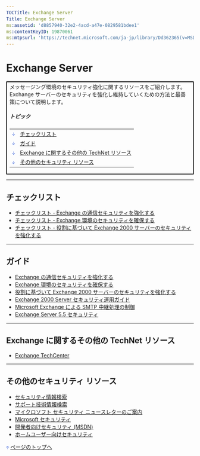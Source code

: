 ```yaml
---
TOCTitle: Exchange Server
Title: Exchange Server
ms:assetid: 'd8857940-32e2-4acd-a47e-0829581bdee1'
ms:contentKeyID: 19870061
ms:mtpsurl: 'https://technet.microsoft.com/ja-jp/library/Dd362365(v=MSDN.10)'
---
```


Exchange Server
===============

<p> </p>
<table cellpadding="0" cellspacing="0" style="border:1px solid black;">
<tbody>
<tr>
<td style="border:1px solid black;" colspan="5">
メッセージング環境のセキュリティ強化に関するリソースをご紹介します。Exchange サーバーのセキュリティを強化し維持していくための方法と最善策について説明します。
  
##### トピック
  
|                                                                                                                                                                              |                                                    |  
|------------------------------------------------------------------------------------------------------------------------------------------------------------------------------|----------------------------------------------------|  
| [<img src="images/dd362365.arrow_px_down(ja-jp,TechNet.10).gif" alt="チェックリスト" width="7" height="9" />](#eaa)                             | [チェックリスト](#eaa)                             |  
| [<img src="images/dd362365.arrow_px_down(ja-jp,TechNet.10).gif" alt="ガイド" width="7" height="9" />](#ekb)                                     | [ガイド](#ekb)                                     |  
| [<img src="images/dd362365.arrow_px_down(ja-jp,TechNet.10).gif" alt="Exchange に関するその他の TechNet リソース" width="7" height="9" />](#eab) | [Exchange に関するその他の TechNet リソース](#eab) |  
| [<img src="images/dd362365.arrow_px_down(ja-jp,TechNet.10).gif" alt="その他のセキュリティ リソース" width="7" height="9" />](#edc)              | [その他のセキュリティ リソース](#edc)              |

</td>
</tr>
</tbody>
</table>
 

------------------------------------------------------------------------

チェックリスト
--------------

-   [チェックリスト ‐ Exchange の通信セキュリティを強化する](https://www.microsoft.com/japan/technet/security/prodtech/exchangeserver/secmod47.mspx)
-   [チェックリスト ‐ Exchange 環境のセキュリティを確保する](https://www.microsoft.com/japan/technet/security/prodtech/exchangeserver/secmod45.mspx)
-   [チェックリスト ‐ 役割に基づいて Exchange 2000 サーバーのセキュリティを強化する](https://www.microsoft.com/japan/technet/security/prodtech/exchangeserver/secmod46.mspx)

------------------------------------------------------------------------

ガイド
------

-   [Exchange の通信セキュリティを強化する](https://www.microsoft.com/japan/technet/security/prodtech/exchangeserver/secmod44.mspx)
-   [Exchange 環境のセキュリティを確保する](https://www.microsoft.com/japan/technet/security/prodtech/exchangeserver/secmod42.mspx)
-   [役割に基づいて Exchange 2000 サーバーのセキュリティを強化する](https://www.microsoft.com/japan/technet/security/prodtech/exchangeserver/secmod43.mspx)
-   [Exchange 2000 Server セキュリティ運用ガイド](https://www.microsoft.com/japan/technet/security/prodtech/exchangeserver/opsguide/default.mspx)
-   [Microsoft Exchange による SMTP 中継処理の制御](https://www.microsoft.com/japan/technet/security/prodtech/exchangeserver/excrelay.mspx)
-   [Exchange Server 5.5 セキュリティ](https://www.microsoft.com/japan/technet/security/prodtech/exchangeserver/exc10.mspx)

------------------------------------------------------------------------

Exchange に関するその他の TechNet リソース
------------------------------------------

-   [Exchange TechCenter](https://www.microsoft.com/japan/technet/prodtechnol/exchange/2003/security.mspx)

------------------------------------------------------------------------

その他のセキュリティ リソース
-----------------------------

-   [セキュリティ情報検索](https://www.microsoft.com/japan/technet/security/current.aspx)
-   [サポート技術情報検索](https://support.microsoft.com/search/)
-   [マイクロソフト セキュリティ ニュースレターのご案内](https://www.microsoft.com/japan/technet/security/secnews/default.mspx)
-   [Microsoft セキュリティ](https://www.microsoft.com/japan/security/)
-   [開発者向けセキュリティ (MSDN)](https://www.microsoft.com/japan/msdn/security/)
-   [ホームユーザー向けセキュリティ](https://www.microsoft.com/japan/athome/security/default.mspx)

[<img src="images/dd362365.arrow_px_up(ja-jp,TechNet.10).gif" alt="ページのトップへ" width="7" height="9" />](#top) [ページのトップへ](#top)
